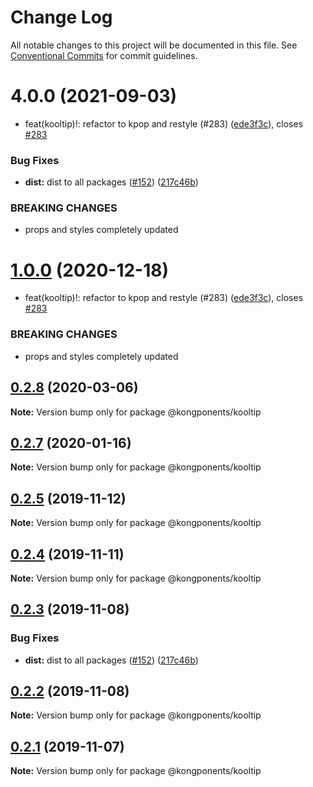 # Change Log

All notable changes to this project will be documented in this file.
See [Conventional Commits](https://conventionalcommits.org) for commit guidelines.

# 4.0.0 (2021-09-03)


* feat(kooltip)!: refactor to kpop and restyle (#283) ([ede3f3c](https://github.com/Kong/kongponents/commit/ede3f3c8250559b81def17c24cebb88fd28e9055)), closes [#283](https://github.com/Kong/kongponents/issues/283)


### Bug Fixes

* **dist:** dist to all packages ([#152](https://github.com/Kong/kongponents/issues/152)) ([217c46b](https://github.com/Kong/kongponents/commit/217c46b02afe960f8fa597ba77410dcf034b1716))


### BREAKING CHANGES

* props and styles completely updated





# [1.0.0](https://github.com/Kong/kongponents/compare/@kongponents/kooltip@0.2.8...@kongponents/kooltip@1.0.0) (2020-12-18)


* feat(kooltip)!: refactor to kpop and restyle (#283) ([ede3f3c](https://github.com/Kong/kongponents/commit/ede3f3c8250559b81def17c24cebb88fd28e9055)), closes [#283](https://github.com/Kong/kongponents/issues/283)


### BREAKING CHANGES

* props and styles completely updated





## [0.2.8](https://github.com/Kong/kongponents/compare/@kongponents/kooltip@0.2.7...@kongponents/kooltip@0.2.8) (2020-03-06)

**Note:** Version bump only for package @kongponents/kooltip





## [0.2.7](https://github.com/Kong/kongponents/compare/@kongponents/kooltip@0.2.5...@kongponents/kooltip@0.2.7) (2020-01-16)

**Note:** Version bump only for package @kongponents/kooltip





## [0.2.5](https://github.com/Kong/kongponents/compare/@kongponents/kooltip@0.2.4...@kongponents/kooltip@0.2.5) (2019-11-12)

**Note:** Version bump only for package @kongponents/kooltip





## [0.2.4](https://github.com/Kong/kongponents/compare/@kongponents/kooltip@0.2.3...@kongponents/kooltip@0.2.4) (2019-11-11)

**Note:** Version bump only for package @kongponents/kooltip





## [0.2.3](https://github.com/Kong/kongponents/compare/@kongponents/kooltip@0.2.2...@kongponents/kooltip@0.2.3) (2019-11-08)


### Bug Fixes

* **dist:** dist to all packages ([#152](https://github.com/Kong/kongponents/issues/152)) ([217c46b](https://github.com/Kong/kongponents/commit/217c46b02afe960f8fa597ba77410dcf034b1716))





## [0.2.2](https://github.com/Kong/kongponents/compare/@kongponents/kooltip@0.2.1...@kongponents/kooltip@0.2.2) (2019-11-08)

**Note:** Version bump only for package @kongponents/kooltip





## [0.2.1](https://github.com/Kong/kongponents/compare/@kongponents/kooltip@0.2.0...@kongponents/kooltip@0.2.1) (2019-11-07)

**Note:** Version bump only for package @kongponents/kooltip
